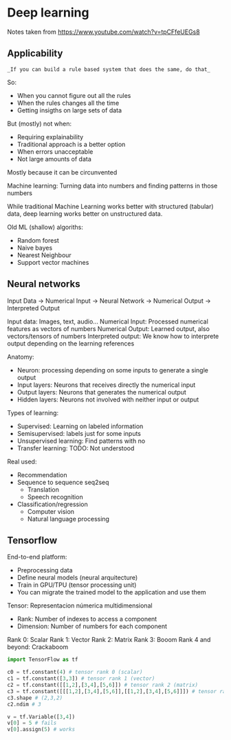 # Deep learning

Notes taken from https://www.youtube.com/watch?v=tpCFfeUEGs8

## Applicability

	_If you can build a rule based system that does the same, do that_

So:

- When you cannot figure out all the rules
- When the rules changes all the time
- Getting insigths on large sets of data

But (mostly) not when:

- Requiring explainability
- Traditional approach is a better option
- When errors unacceptable
- Not large amounts of data

Mostly because it can be circunvented

Machine learning: Turning data into numbers and finding patterns in those numbers

While traditional Machine Learning works better with structured (tabular) data,
deep learning works better on unstructured data.

Old ML (shallow) algoriths:
- Random forest
- Naive bayes
- Nearest Neighbour
- Support vector machines


## Neural networks

Input Data -> Numerical Input -> Neural Network -> Numerical Output -> Interpreted Output

Input data: Images, text, audio...
Numerical Input: Processed numerical features as vectors of numbers
Numerical Output: Learned output, also vectors/tensors of numbers
Interpreted output: We know how to interprete output depending on the learning references

Anatomy:

- Neuron: processing depending on some inputs to generate a single output
- Input layers: Neurons that receives directly the numerical input
- Output layers: Neurons that generates the numerical output
- Hidden layers: Neurons not  involved with neither input or output

Types of learning:

- Supervised: Learning on labeled information
- Semisupervised: labels just for some inputs
- Unsupervised learning: Find patterns with no  
- Transfer learning: TODO: Not understood

Real used:

- Recommendation
- Sequence to sequence seq2seq
	- Translation
	- Speech recognition
- Classification/regression
	- Computer vision
	- Natural language processing

## Tensorflow

End-to-end platform:

- Preprocessing data
- Define neural models (neural arquitecture)
- Train in GPU/TPU (tensor processing unit)
- You can migrate the trained model to the application and use them


Tensor: Representacion númerica multidimensional

- Rank: Number of indexes to access a component
- Dimension: Number of numbers for each component

Rank 0: Scalar
Rank 1: Vector
Rank 2: Matrix
Rank 3: Booom
Rank 4 and beyond: Crackaboom

```python
import TensorFlow as tf

c0 = tf.constant(4) # tensor rank 0 (scalar)
c1 = tf.constant([3,3]) # tensor rank 1 (vector)
c2 = tf.constant([[1,2],[3,4],[5,6]]) # tensor rank 2 (matrix)
c3 = tf.constant([[[1,2],[3,4],[5,6]],[[1,2],[3,4],[5,6]]]) # tensor rank 2 (matrix)
c3.shape # (2,3,2)
c2.ndim # 3

v = tf.Variable([3,4]) 
v[0] = 5 # fails
v[0].assign(5) # works

```




